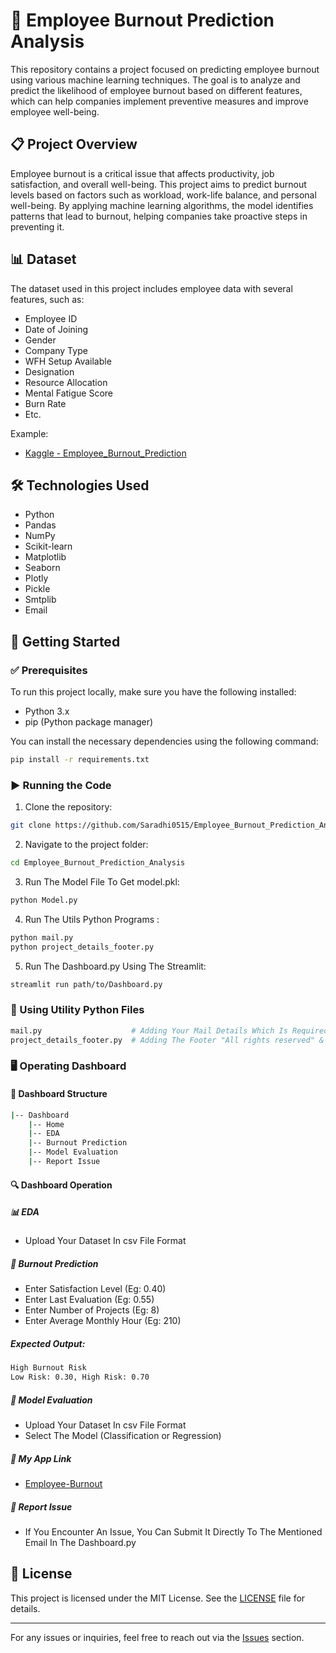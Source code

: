 
# 💼 Employee Burnout Prediction Analysis

This repository contains a project focused on predicting employee burnout using various machine learning techniques. The goal is to analyze and predict the likelihood of employee burnout based on different features, which can help companies implement preventive measures and improve employee well-being.

## 📋 Project Overview

Employee burnout is a critical issue that affects productivity, job satisfaction, and overall well-being. This project aims to predict burnout levels based on factors such as workload, work-life balance, and personal well-being. By applying machine learning algorithms, the model identifies patterns that lead to burnout, helping companies take proactive steps in preventing it.

## 📊 Dataset

The dataset used in this project includes employee data with several features, such as:
- Employee ID
- Date of Joining
- Gender
- Company Type
- WFH Setup Available
- Designation
- Resource Allocation
- Mental Fatigue Score
- Burn Rate
- Etc.

Example:
- [Kaggle - Employee_Burnout_Prediction](https://www.kaggle.com/datasets/vijaysubhashp/employee-burnout-prediction)

## 🛠️ Technologies Used

- Python
- Pandas
- NumPy
- Scikit-learn
- Matplotlib
- Seaborn
- Plotly
- Pickle
- Smtplib
- Email

## 🚀 Getting Started

### ✅ Prerequisites

To run this project locally, make sure you have the following installed:
- Python 3.x
- pip (Python package manager)

You can install the necessary dependencies using the following command:

```bash
pip install -r requirements.txt
```

### ▶️ Running the Code

1. Clone the repository:

```bash
git clone https://github.com/Saradhi0515/Employee_Burnout_Prediction_Analysis.git
```

2. Navigate to the project folder:

```bash
cd Employee_Burnout_Prediction_Analysis
```

3. Run The Model File To Get model.pkl:

```bash
python Model.py
```

4. Run The Utils Python Programs :

```bash
python mail.py
python project_details_footer.py
```

5. Run The Dashboard.py Using The Streamlit:

```bash
streamlit run path/to/Dashboard.py
```

### 🧩 Using Utility Python Files

```bash
mail.py                    # Adding Your Mail Details Which Is Required For Issues Section in Dashboard
project_details_footer.py  # Adding The Footer "All rights reserved" & Dashboard Details File Download Section
```

### 🖥️ Operating Dashboard

#### 📁 Dashboard Structure

```bash
|-- Dashboard
    |-- Home
    |-- EDA
    |-- Burnout Prediction
    |-- Model Evaluation
    |-- Report Issue
```

#### 🔍 Dashboard Operation

##### 📊 EDA

- Upload Your Dataset In csv File Format

##### 🔮 Burnout Prediction

- Enter Satisfaction Level (Eg:  0.40)
- Enter Last Evaluation (Eg:  0.55)
- Enter Number of Projects (Eg: 8)
- Enter Average Monthly Hour (Eg: 210)

##### Expected Output:
```bash
High Burnout Risk
Low Risk: 0.30, High Risk: 0.70
```

##### 🧪 Model Evaluation

- Upload Your Dataset In csv File Format
- Select The Model (Classification or Regression)

##### 📱 My App Link

- [Employee-Burnout](https://employee-burnout.streamlit.app/)

##### 📩 Report Issue

- If You Encounter An Issue, You Can Submit It Directly To The Mentioned Email In The Dashboard.py

## 📜 License

This project is licensed under the MIT License. See the [LICENSE](LICENSE) file for details.

---

For any issues or inquiries, feel free to reach out via the [Issues](https://github.com/Saradhi0515/Employee_Burnout_Prediction_Analysis/issues) section.
